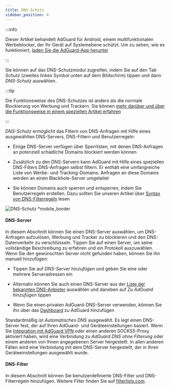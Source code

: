 ```yaml
---
title: DNS-Schutz
sidebar_position: 4
---
```


:::info

Dieser Artikel behandelt AdGuard für Android, einem multifunktionalen Werbeblocker, der Ihr Gerät auf Systemebene schützt. Um zu sehen, wie es funktioniert, [laden Sie die AdGuard-App herunter](https://agrd.io/download-kb-adblock)

:::

Sie können auf das DNS-Schutzmodul zugreifen, indem Sie auf den Tab _Schutz_ (zweites linkes Symbol unten auf dem Bildschirm) tippen und dann _DNS-Schutz_ auswählen.

:::tip

Die Funktionsweise des DNS-Schutzes ist anders als die normale Blockierung von Werbung und Trackern. Sie können [mehr darüber und über die Funktionsweise in einem speziellen Artikel erfahren](https://adguard-dns.io/kb/general/dns-filtering/#how-does-dns-filtering-work)

:::

_DNS-Schutz_ ermöglicht das Filtern von DNS-Anfragen mit Hilfe eines ausgewählten DNS-Servers, DNS-Filtern und Benutzerregeln:

- Einige DNS-Server verfügen über Sperrlisten, mit denen DNS-Anfragen an potenziell schädliche Domains blockiert werden können

- Zusätzlich zu den DNS-Servern kann AdGuard mit Hilfe eines speziellen DNS-Filters DNS-Anfragen selbst filtern. Er enthält eine umfangreiche Liste von Werbe- und Tracking-Domains. Anfragen an diese Domains werden an einen Blackhole-Server umgeleitet

- Sie können Domains auch sperren und entsperren, indem Sie Benutzerregeln erstellen. Dazu sollten Sie unseren Artikel über [Syntax von DNS-Filterregeln](https://adguard-dns.io/kb/general/dns-filtering-syntax/) lesen

![DNS-Schutz \*mobile_border](https://cdn.adtidy.org/blog/new/u8qtxdns_protection.png)

#### DNS-Server

In diesem Abschnitt können Sie einen DNS-Server auswählen, um DNS-Anfragen aufzulösen, Werbung und Tracker zu blockieren und den DNS-Datenverkehr zu verschlüsseln. Tippen Sie auf einen Server, um seine vollständige Beschreibung zu erfahren und ein Protokoll auszuwählen. Wenn Sie den gewünschten Server nicht gefunden haben, können Sie ihn manuell hinzufügen:

- Tippen Sie auf _DNS-Server hinzufügen_ und geben Sie eine oder mehrere Serveradressen ein

- Alternativ können Sie auch einen DNS-Server aus der [Liste der bekannten DNS-Anbieter](https://adguard-dns.io/kb/general/dns-providers/) auswählen und daneben auf _Zu AdGuard hinzufügen_ tippen

- Wenn Sie einen privaten AdGuard-DNS-Server verwenden, können Sie ihn über das [Dashboard](https://adguard-dns.io/dashboard/) zu AdGuard hinzufügen

Standardmäßig ist _Automatisches DNS_ ausgewählt. Es legt einen DNS-Server fest, der auf Ihren AdGuard- und Geräteeinstellungen basiert. Wenn Sie [Integration mit AdGuard VPN](/adguard-for-android/features/integration-with-vpn) oder einen anderen SOCKS5-Proxy aktiviert haben, wird eine Verbindung zu _AdGuard DNS ohne Filterung_ oder einem anderen von Ihnen angegebenen Server hergestellt. In allen anderen Fällen wird eine Verbindung mit dem DNS-Server hergestellt, der in Ihren Geräteeinstellungen ausgewählt wurde.

#### DNS-Filter

In diesem Abschnitt können Sie benutzerdefinierte DNS-Filter und DNS-Filterregeln hinzufügen. Weitere Filter finden Sie auf [filterlists.com](https://filterlists.com/).

